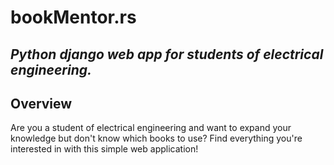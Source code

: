 # bookMentor.rs
## ***Python django web app for students of electrical engineering.***

## Overview

Are you a student of electrical engineering and want to expand your knowledge but don't know which books to use? Find everything you're interested in with this simple web application!


